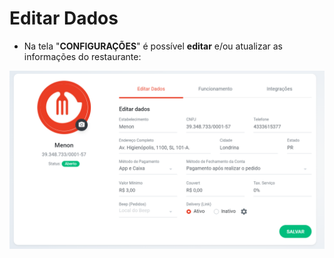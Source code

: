 # Editar Dados

* Na tela "**CONFIGURAÇÕES**" é possível **editar** e/ou atualizar as informações do restaurante:

![](<../../.gitbook/assets/image (11).png>)
